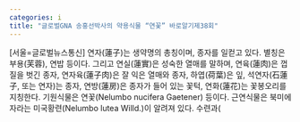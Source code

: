 ```yaml
---
categories: i
title: "글로벌GNA 송홍선박사의 약용식물 “연꽃” 바로알기제38회"
---
```

[서울=글로벌뉴스통신] 연자(蓮子)는 생약명의 총칭이며, 종자를 일컫고 있다. 별칭은 부용(芙蓉), 연밥 등이다. 그리고 연실(蓮實)은 성숙한 열매를 말하며, 연육(蓮肉)은 껍질을 벗긴 종자, 연자육(蓮子肉)은 잘 익은 열매와 종자, 하엽(荷葉)은 잎, 석연자(石蓮子, 또는 연자)는 종자, 연방(蓮房)은 종자가 들어 있는 꽃턱, 연화(蓮花)는 꽃봉오리를 지칭한다. 기원식물은 연꽃(Nelumbo nucifera Gaetener) 등이다. 근연식물은 북미에 자라는 미국황련(Nelumbo lutea Willd.)이 알려져 있다. 수련과(